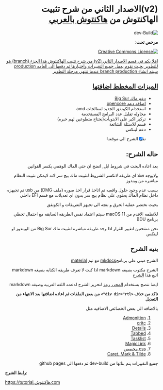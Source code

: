<div dir="rtl">
  
# (v2)الاصدار الثاني من شرح تثبيت الهاكنتوش من [هاكنتوش بالعربي](هاكنتوش.com)

![dev-Build](https://github.com/ARhackintosh/ARtutorial/workflows/dev-Build/badge.svg)

**مرخص تحت**:

<a rel="license" href="https://creativecommons.org/licenses/by-nc-sa/4.0/deed.ar"><img alt="Creative Commons License" style="border-width:0" src="https://i.creativecommons.org/l/by-nc-sa/4.0/88x31.png" />

اهلا بكم في قسم الاصدار الثاني (v2) من شرح تثبيت الهاكنتوش
هذا الجزء (branch) هو للتطوير 
بحيث نقوم بعمل جميع التغييرات واختبارها ثم دفعها الى العامه production
سيتم انشاء branch production عندما تنتهي مرحلة التطوير


## الميزات المخطط اضافتها

- دعم ماك Big Sur
- اضافه دعم [opencore](https://github.com/acidanthera/OpenCorePkg)
- استخدام الكونفق الجديد لمعالجات amd
- محاوله تقليل عدد البرامج المستخدمة
- تركيز اكبر على الابتوبات(نحتاج متطوعين لهم خبره)
- قسم للاسئلة الشائعة
- دعم لينكس
* [x] نقل الشرح الى موقعنا

## حاله الشرح:

بعد اعاده البحث في شروط ابل, اتضح ان حتى الماك الوهمي يكسر القوانين

ولايوجد فعلا اي طريقه لاتكسر الشروط لتثبيت ماك بيج سر لانه لايمكن تثبيت النظام مباشره من ويندوز

بسبب عدم وجود حلول واقعيه تم اتاخذ قرار اخذ صوره (ملف DMG) من usb تم تجيهزه داخل نظام الماك يحتوي على نظام بيج سر بدون اي تعديلات مع قسم EFI داخلي 

بحيث نختصر عمليه الحرق و نتجه الى تجيهز التعريفات و الكونفق

للانظمه الاقدم من macOS 11 سيتم اعتماد نفس الطريقه السابقه مع احتمال تخطي برنامج BDU 

نحن منفحتين لتغيير القرار اذا وجد طريقه مباشره لتثبيت ماك Big Sur  من الويندوز او لينكس


## بنيه الشرح

الشرح مبني على برنامج[mkdocs](https://github.com/mkdocs/mkdocs/)
مع ثيم [material](https://github.com/squidfunk/mkdocs-material)

الشرح مكتوب بصيغه markdown
اذا كنت لا تعرف طريقه الكتابه بصيغه markdown اتبع هذا [الشرح](https://academy.hsoub.com/apps/productivity/%D9%83%D9%8A%D9%81-%D8%AA%D9%83%D8%AA%D8%A8-%D8%A8%D8%B5%D9%8A%D8%BA%D8%A9-%D9%85%D8%A7%D8%B1%D9%83%D8%AF%D8%A7%D9%88%D9%86-%D8%A8%D8%A8%D8%B3%D8%A7%D8%B7%D8%A9-r290/) 

ايضا ننصح بستخدام [المحرر رمز](https://ramz.netlify.app/) لتحرير الشرح لدعمه اللغه العربيه وصيغه markdown

**تاكد من حذف ``<div dir="rtl">`` من بعض الملفات ثم اعاده اضافتها بعد الانتهاء من التعديل**

بالاضافه الى بعض الخصائص الاضافيه مثل

1. [Admonition](https://squidfunk.github.io/mkdocs-material/extensions/admonition/)
2. [critc](https://squidfunk.github.io/mkdocs-material/extensions/pymdown/#critic)
3. [Details](https://squidfunk.github.io/mkdocs-material/extensions/pymdown/#details)
4. [Tabbed](https://squidfunk.github.io/mkdocs-material/extensions/pymdown/#tabbed)
5. [Tasklist](https://squidfunk.github.io/mkdocs-material/extensions/pymdown/#tasklist)
6. [MagicLink](https://squidfunk.github.io/mkdocs-material/extensions/pymdown/#magiclink)
7. [css مخصص](./docs/extra.css)
8. [Caret, Mark & Tilde](https://squidfunk.github.io/mkdocs-material/reference/formatting/#caret-mark-tilde)

جميع التغييرات يتم بنائها من dev-build ثم دفعها الى github pages

</div>

**رابط الشرح**:

https://tutorial.هاكنتوش.com

